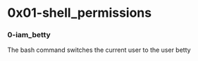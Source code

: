 # 0x01-shell_permissions
### 0-iam_betty
The bash command switches the current user to the user betty
#
